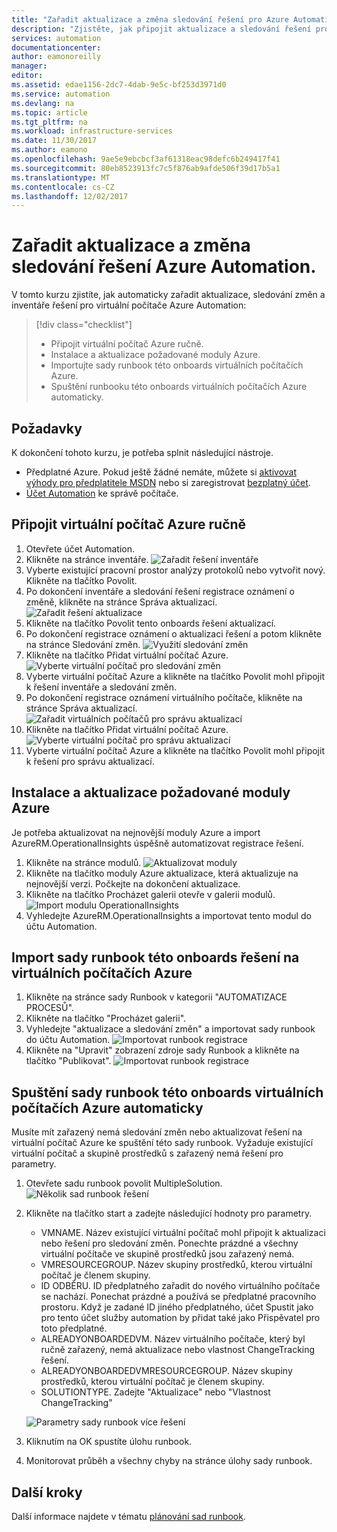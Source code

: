 ```yaml
---
title: "Zařadit aktualizace a změna sledování řešení pro Azure Automation | Microsoft Docs"
description: "Zjistěte, jak připojit aktualizace a sledování řešení pro Azure Automation změn."
services: automation
documentationcenter: 
author: eamonoreilly
manager: 
editor: 
ms.assetid: edae1156-2dc7-4dab-9e5c-bf253d3971d0
ms.service: automation
ms.devlang: na
ms.topic: article
ms.tgt_pltfrm: na
ms.workload: infrastructure-services
ms.date: 11/30/2017
ms.author: eamono
ms.openlocfilehash: 9ae5e9ebcbcf3af61318eac98defc6b249417f41
ms.sourcegitcommit: 80eb8523913fc7c5f876ab9afde506f39d17b5a1
ms.translationtype: MT
ms.contentlocale: cs-CZ
ms.lasthandoff: 12/02/2017
---
```

# <a name="onboard-update-and-change-tracking-solutions-to-azure-automation"></a>Zařadit aktualizace a změna sledování řešení Azure Automation.

V tomto kurzu zjistíte, jak automaticky zařadit aktualizace, sledování změn a inventáře řešení pro virtuální počítače Azure Automation:

> [!div class="checklist"]
> * Připojit virtuální počítač Azure ručně.
> * Instalace a aktualizace požadované moduly Azure.
> * Importujte sady runbook této onboards virtuálních počítačích Azure.
> * Spuštění runbooku této onboards virtuálních počítačích Azure automaticky.

## <a name="prerequisites"></a>Požadavky

K dokončení tohoto kurzu, je potřeba splnit následující nástroje.
+ Předplatné Azure. Pokud ještě žádné nemáte, můžete si [aktivovat výhody pro předplatitele MSDN](https://azure.microsoft.com/pricing/member-offers/msdn-benefits-details/) nebo si zaregistrovat [bezplatný účet](https://azure.microsoft.com/free/?WT.mc_id=A261C142F).
+ [Účet Automation](automation-offering-get-started.md) ke správě počítače.

## <a name="onboard-an-azure-virtual-machine-manually"></a>Připojit virtuální počítač Azure ručně

1.  Otevřete účet Automation.
2.  Klikněte na stránce inventáře.
![Zařadit řešení inventáře](media/automation-onboard-solutions/inventory-onboard.png)
3.  Vyberte existující pracovní prostor analýzy protokolů nebo vytvořit nový. Klikněte na tlačítko Povolit.
4.  Po dokončení inventáře a sledování řešení registrace oznámení o změně, klikněte na stránce Správa aktualizací.
![Zařadit řešení aktualizace](media/automation-onboard-solutions/update-onboard.png)
4.  Klikněte na tlačítko Povolit tento onboards řešení aktualizací.
5.  Po dokončení registrace oznámení o aktualizaci řešení a potom klikněte na stránce Sledování změn.
![Využití sledování změn](media/automation-onboard-solutions/change-tracking-onboard-vm.png)
6.  Klikněte na tlačítko Přidat virtuální počítač Azure.
![Vyberte virtuální počítač pro sledování změn](media/automation-onboard-solutions/enable-change-tracking.png)
7.  Vyberte virtuální počítač Azure a klikněte na tlačítko Povolit mohl připojit k řešení inventáře a sledování změn.
8.  Po dokončení registrace oznámení virtuálního počítače, klikněte na stránce Správa aktualizací.
![Zařadit virtuálních počítačů pro správu aktualizací](media/automation-onboard-solutions/update-onboard-vm.png)
9.  Klikněte na tlačítko Přidat virtuální počítač Azure.
![Vyberte virtuální počítač pro správu aktualizací](media/automation-onboard-solutions/enable-update.png)
10.  Vyberte virtuální počítač Azure a klikněte na tlačítko Povolit mohl připojit k řešení pro správu aktualizací.

## <a name="install-and-update-required-azure-modules"></a>Instalace a aktualizace požadované moduly Azure

Je potřeba aktualizovat na nejnovější moduly Azure a import AzureRM.OperationalInsights úspěšně automatizovat registrace řešení.
1.  Klikněte na stránce modulů.
![Aktualizovat moduly](media/automation-onboard-solutions/update-modules.png)
2.  Klikněte na tlačítko moduly Azure aktualizace, která aktualizuje na nejnovější verzi. Počkejte na dokončení aktualizace.
3.  Klikněte na tlačítko Procházet galerii otevře v galerii modulů.
![Import modulu OperationalInsights](media/automation-onboard-solutions/import-operational-insights-module.png)
4.  Vyhledejte AzureRM.OperationalInsights a importovat tento modul do účtu Automation.

## <a name="import-a-runbook-that-onboards-solutions-to-azure-vms"></a>Import sady runbook této onboards řešení na virtuálních počítačích Azure

1.  Klikněte na stránce sady Runbook v kategorii "AUTOMATIZACE PROCESŮ".
2.  Klikněte na tlačítko "Procházet galerii".
3.  Vyhledejte "aktualizace a sledování změn" a importovat sady runbook do účtu Automation.
![Importovat runbook registrace](media/automation-onboard-solutions/import-from-gallery.png)
4.  Klikněte na "Upravit" zobrazení zdroje sady Runbook a klikněte na tlačítko "Publikovat".
![Importovat runbook registrace](media/automation-onboard-solutions/publish-runbook.png)

## <a name="start-the-runbook-that-onboards-azure-vms-automatically"></a>Spuštění sady runbook této onboards virtuálních počítačích Azure automaticky

Musíte mít zařazený nemá sledování změn nebo aktualizovat řešení na virtuální počítač Azure ke spuštění této sady runbook. Vyžaduje existující virtuální počítač a skupině prostředků s zařazený nemá řešení pro parametry.
1.  Otevřete sadu runbook povolit MultipleSolution.
![Několik sad runbook řešení](media/automation-onboard-solutions/runbook-overview.png)
2.  Klikněte na tlačítko start a zadejte následující hodnoty pro parametry.
    *   VMNAME. Název existující virtuální počítač mohl připojit k aktualizaci nebo řešení pro sledování změn. Ponechte prázdné a všechny virtuální počítače ve skupině prostředků jsou zařazený nemá.
    *   VMRESOURCEGROUP. Název skupiny prostředků, kterou virtuální počítač je členem skupiny.
    *   ID ODBĚRU. ID předplatného zařadit do nového virtuálního počítače se nachází. Ponechat prázdné a používá se předplatné pracovního prostoru. Když je zadané ID jiného předplatného, účet Spustit jako pro tento účet služby automation by přidat také jako Přispěvatel pro toto předplatné.
    *   ALREADYONBOARDEDVM. Název virtuálního počítače, který byl ručně zařazený, nemá aktualizace nebo vlastnost ChangeTracking řešení.
    *   ALREADYONBOARDEDVMRESOURCEGROUP. Název skupiny prostředků, kterou virtuální počítač je členem skupiny.
    *   SOLUTIONTYPE. Zadejte "Aktualizace" nebo "Vlastnost ChangeTracking"
    
    ![Parametry sady runbook více řešení](media/automation-onboard-solutions/runbook-parameters.png)
3.  Kliknutím na OK spustíte úlohu runbook.
4.  Monitorovat průběh a všechny chyby na stránce úlohy sady runbook.

## <a name="next-steps"></a>Další kroky

Další informace najdete v tématu [plánování sad runbook](automation-schedules.md).